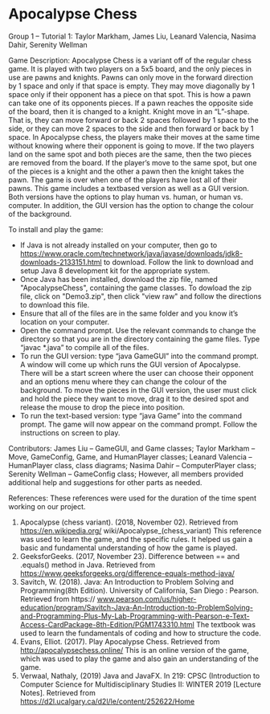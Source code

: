 # Apocalypse Chess
 Group 1 – Tutorial 1:
Taylor Markham, 
James Liu, 
Leanard Valencia, 
Nasima Dahir, 
Serenity Wellman

Game Description:
Apocalypse Chess is a variant off of the regular chess game. It is played with two players on a 5x5 board, and the only pieces in use are pawns and knights. Pawns can only move in the forward direction by 1 space and only if that space is empty. They may move diagonally by 1 space only if their opponent has a piece on that spot. This is how a pawn can take one of its opponents pieces. If a pawn reaches the opposite side of the board, then it is changed to a knight. Knight move in an “L”-shape. That is, they can move forward or back 2 spaces followed by 1 space to the side, or they can move 2 spaces to the side and then forward or back by 1 space. In Apocalypse chess, the players make their moves at the same time without knowing where their opponent is going to move. If the two players land on the same spot and both pieces are the same, then the two pieces are removed from the board. If the player’s move to the same spot, but one of the pieces is a knight and the other a pawn then the knight takes the pawn. The game is over when one of the players have lost all of their pawns.
This game includes a textbased version as well as a GUI version. Both versions have the options to play human vs. human, or human vs. computer. In addition, the GUI version has the option to change the colour of the background.

To install and play the game:
-	If Java is not already installed on your computer, then go to https://www.oracle.com/technetwork/java/javase/downloads/jdk8-downloads-2133151.html to download. Follow the link to download and setup Java 8 development kit for the appropriate system.
-	Once Java has been installed, download the zip file, named "ApocalypseChess", containing the game classes. To dowload the zip file, click on "Demo3.zip", then click "view raw" and follow the directions to download this file.
- Ensure that all of the files are in the same folder and you know it’s location on your computer.
-	Open the command prompt. Use the relevant commands to change the directory so that you are in the directory containing the game files. Type “javac  *.java” to compile all of the files.
-	To run the GUI version: type “java GameGUI” into the command prompt. A window will come up which runs the GUI version of Apocalypse. There will be a start screen where the user can choose their opponent and an options menu where they can change the colour of the background. To move the pieces in the GUI version, the user must click and hold the piece they want to move, drag it to the desired spot and release the mouse to drop the piece into position. 
-	To run the text-based version: type “java Game” into the command prompt. The game will now appear on the command prompt. Follow the instructions on screen to play.

Contributors:
James Liu – GameGUI, and Game classes;
Taylor Markham – Move, GameConfig, Game, and HumanPlayer classes;
Leanard Valencia – HumanPlayer class, class diagrams;
Nasima Dahir – ComputerPlayer class;
Serenity Wellman – GameConfig class;
However, all members provided additional help and suggestions for other parts as needed.

References: 
These references were used for the duration of the time spent working on our project. 
1. Apocalypse (chess variant). (2018, November 02). Retrieved from https://en.wikipedia.org/ wiki/Apocalypse_(chess_variant)                                                                                              This reference was used to learn the game, and the specific rules. It helped us gain a basic and fundamental understanding of how the game is played. 
2. GeeksforGeeks. (2017, November 23). Difference between == and .equals() method in Java. Retrieved from https://www.geeksforgeeks.org/difference-equals-method-java/ 
3. Savitch, W. (2018). Java: An Introduction to Problem Solving and Programming(8th Edition). University of California, San Diego : Pearson. Retrieved from https:// www.pearson.com/us/higher-education/program/Savitch-Java-An-Introduction-to-ProblemSolving-and-Programming-Plus-My-Lab-Programming-with-Pearson-e-Text-Access-CardPackage-8th-Edition/PGM1743310.html      The textbook was used to learn the fundamentals of coding and how to structure the code.  
4. Evans, Elliot. (2017). Play Apocalypse Chess. Retrieved from http://apocalypsechess.online/ This is an online version of the game, which was used to play the game and also gain an       understanding of the game.  
5. Verwaal, Nathaly, (2019) Java and JavaFX. In 219: CPSC (Introduction to Computer Science for Multidisciplinary Studies II: WINTER 2019 [Lecture Notes]. Retrieved from https://d2l.ucalgary.ca/d2l/le/content/252622/Home 
